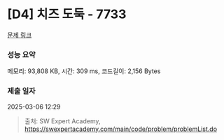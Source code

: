 # [D4] 치즈 도둑 - 7733 

[문제 링크](https://swexpertacademy.com/main/code/problem/problemDetail.do?contestProbId=AWrDOdQqRCUDFARG) 

### 성능 요약

메모리: 93,808 KB, 시간: 309 ms, 코드길이: 2,156 Bytes

### 제출 일자

2025-03-06 12:29



> 출처: SW Expert Academy, https://swexpertacademy.com/main/code/problem/problemList.do